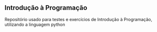## Introdução à Programação
Repositório usado para testes e exercícios de Introdução à Programação, utilizando a linguagem python
